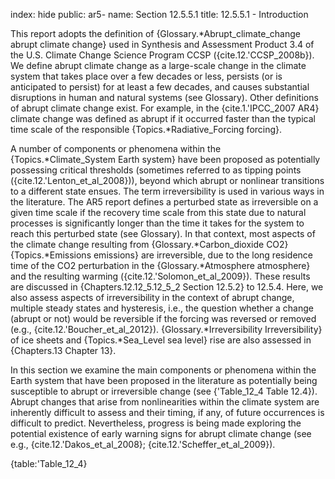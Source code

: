 index: hide
public: ar5-
name: Section 12.5.5.1
title: 12.5.5.1 - Introduction

This report adopts the definition of {Glossary.*Abrupt_climate_change abrupt climate change} used in Synthesis and Assessment Product 3.4 of the U.S. Climate Change Science Program CCSP ({cite.12.'CCSP_2008b}). We define abrupt climate change as a large-scale change in the climate system that takes place over a few decades or less, persists (or is anticipated to persist) for at least a few decades, and causes substantial disruptions in human and natural systems (see Glossary). Other definitions of abrupt climate change exist. For example, in the {cite.1.'IPCC_2007 AR4} climate change was defined as abrupt if it occurred faster than the typical time scale of the responsible {Topics.*Radiative_Forcing forcing}.

A number of components or phenomena within the {Topics.*Climate_System Earth system} have been proposed as potentially possessing critical thresholds (sometimes referred to as tipping points ({cite.12.'Lenton_et_al_2008})), beyond which abrupt or nonlinear transitions to a different state ensues. The term irreversibility is used in various ways in the literature. The AR5 report defines a perturbed state as irreversible on a given time scale if the recovery time scale from this state due to natural processes is significantly longer than the time it takes for the system to reach this perturbed state (see Glossary). In that context, most aspects of the climate change resulting from {Glossary.*Carbon_dioxide CO2} {Topics.*Emissions emissions} are irreversible, due to the long residence time of the CO2 perturbation in the {Glossary.*Atmosphere atmosphere} and the resulting warming ({cite.12.'Solomon_et_al_2009}). These results are discussed in {Chapters.12.12_5.12_5_2 Section 12.5.2} to 12.5.4. Here, we also assess aspects of irreversibility in the context of abrupt change, multiple steady states and hysteresis, i.e., the question whether a change (abrupt or not) would be reversible if the forcing was reversed or removed (e.g., {cite.12.'Boucher_et_al_2012}). {Glossary.*Irreversibility Irreversibility} of ice sheets and {Topics.*Sea_Level sea level} rise are also assessed in {Chapters.13 Chapter 13}.

In this section we examine the main components or phenomena within the Earth system that have been proposed in the literature as potentially being susceptible to abrupt or irreversible change (see {'Table_12_4 Table 12.4}). Abrupt changes that arise from nonlinearities within the climate system are inherently difficult to assess and their timing, if any, of future occurrences is difficult to predict. Nevertheless, progress is being made exploring the potential existence of early warning signs for abrupt climate change (see e.g., {cite.12.'Dakos_et_al_2008}; {cite.12.'Scheffer_et_al_2009}).

{table:'Table_12_4}
